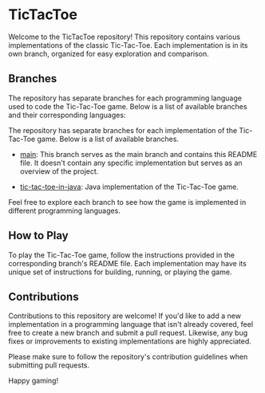 # TicTacToe

Welcome to the TicTacToe repository! This repository contains various implementations of the classic Tic-Tac-Toe. Each implementation is in its own branch, organized for easy exploration and comparison.

## Branches

The repository has separate branches for each programming language used to code the Tic-Tac-Toe game. Below is a list of available branches and their corresponding languages:

The repository has separate branches for each implementation of the Tic-Tac-Toe game. Below is a list of available branches.

- [main](https://github.com/vamshidhar-kasulabada/Tic-Tac-Toe): This branch serves as the main branch and contains this README file. It doesn't contain any specific implementation but serves as an overview of the project.

- [tic-tac-toe-in-java](https://github.com/vamshidhar-kasulabada/Tic-Tac-Toe/tree/tic-tac-toe-in-java): Java implementation of the Tic-Tac-Toe game.

Feel free to explore each branch to see how the game is implemented in different programming languages.

## How to Play

To play the Tic-Tac-Toe game, follow the instructions provided in the corresponding branch's README file. Each implementation may have its unique set of instructions for building, running, or playing the game.

## Contributions

Contributions to this repository are welcome! If you'd like to add a new implementation in a programming language that isn't already covered, feel free to create a new branch and submit a pull request. Likewise, any bug fixes or improvements to existing implementations are highly appreciated.

Please make sure to follow the repository's contribution guidelines when submitting pull requests.

Happy gaming!
